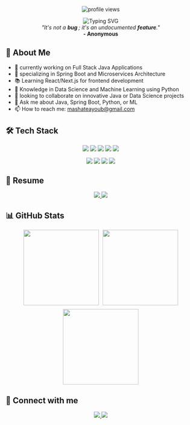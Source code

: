 <p align="center">
  <img src="https://komarev.com/ghpvc/?username=mashateayoub&label=Profile%20views&color=0e75b6&style=flat" alt="profile views" />
</p>
<div align="center">
  <img src="https://readme-typing-svg.demolab.com?font=Fira+Code&weight=600&size=28&duration=3000&pause=1000&color=3F91F7&center=true&vCenter=true&random=false&width=435&lines=a a Junior Java/Spring+Developer;Hi+there!+I'm+Ayoub+%F0%9F%91%8B " alt="Typing SVG" />
</div>

<div align="center">
  <i>"It's not a <b>bug </b>; it's an undocumented <b>feature</b>."</i>
  <br/>
  <b>- Anonymous</b>
</div>

## 🚀 About Me
- 🔭 currently working on Full Stack Java Applications
- 🌱 specializing in Spring Boot and Microservices Architecture
- 📚 Learning React/Next.js for frontend development
- 🤖 Knowledge in Data Science and Machine Learning using Python
- 👯 looking to collaborate on innovative Java or Data Science projects
- 💬 Ask me about Java, Spring Boot, Python, or ML
- 📫 How to reach me: mashateayoub@gmail.com

## 🛠️ Tech Stack
<p align="center">
  <img src="https://img.shields.io/badge/java-%23ED8B00.svg?style=for-the-badge&logo=openjdk&logoColor=white" />
  <img src="https://img.shields.io/badge/spring-%236DB33F.svg?style=for-the-badge&logo=spring&logoColor=white" />
  <img src="https://img.shields.io/badge/Next-black?style=for-the-badge&logo=next.js&logoColor=white" />
  <img src="https://img.shields.io/badge/python-3670A0?style=for-the-badge&logo=python&logoColor=ffdd54" />
  <img src="https://img.shields.io/badge/pytorch-%23150458.svg?style=for-the-badge&logo=pytorch&logoColor=white" />
</p>

<p align="center">
    <img src="https://img.shields.io/badge/TensorFlow-%23FF6F00.svg?style=for-the-badge&logo=TensorFlow&logoColor=white" />
  <img src="https://img.shields.io/badge/docker-%230db7ed.svg?style=for-the-badge&logo=docker&logoColor=white" />
  <img src="https://img.shields.io/badge/postgres-%23316192.svg?style=for-the-badge&logo=postgresql&logoColor=white" />
  <img src="https://img.shields.io/badge/mysql-%234ea94b.svg?style=for-the-badge&logo=mongodb&logoColor=white" />
</p>

## 📄 Resume
<p align="center">
  <a href="https://portfolio-next-js-mashate.vercel.app/resume/resume_en.pdf">
    <img src="https://img.shields.io/badge/Resume-English-%23D14836?style=for-the-badge&logo=files&logoColor=white" />
  </a>
  <a href="https://portfolio-next-js-mashate.vercel.app/resume/resume_fr.pdf">
    <img src="https://img.shields.io/badge/CV-Français-%2371B8ED?style=for-the-badge&logo=files&logoColor=white" />
  </a>
</p>


## 📊 GitHub Stats
<div align="center" style="display: flex; flex-wrap: wrap; gap: 10px; justify-content: center;">
  <img height="200px" src="https://github-readme-stats.vercel.app/api?username=mashateayoub&theme=tokyonight&hide_border=true&include_all_commits=false&count_private=true" />
  <img height="200px" src="https://github-readme-streak-stats.herokuapp.com/?user=mashateayoub&theme=tokyonight&hide_border=true" />
  <img height="200px" src="https://github-readme-stats.vercel.app/api/top-langs/?username=mashateayoub&theme=tokyonight&hide_border=true&include_all_commits=false&count_private=true&layout=compact" />
</div>


## 🤝 Connect with me
<p align="center">
  <a href="https://linkedin.com/in/ayoubmashate">
    <img src="https://img.shields.io/badge/Linkedin-%231DA1F2.svg?style=for-the-badge&logo=Linkedin&logoColor=white" />
  </a>
  <a href="https://x.com/mashateayoub">
    <img src="https://img.shields.io/badge/Twitter-%231DA1F2.svg?style=for-the-badge&logo=twitter&logoColor=black" />
  </a>
</p>




